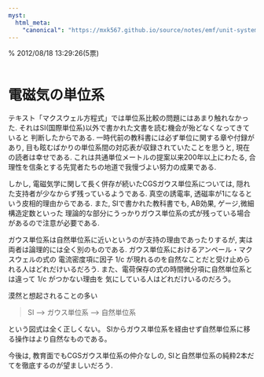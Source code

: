 ```yaml
---
myst:
  html_meta:
    "canonical": "https://mxk567.github.io/source/notes/emf/unit-systems.html"
---
```


% 2012/08/18 13:29:26(5票)
```{tags} ノート, 電磁気学, 微分形式
```
# 電磁気の単位系

テキスト「マクスウェル方程式」では単位系比較の問題にはあまり触れなかった.
それはSI(国際単位系)以外で書かれた文書を読む機会が殆どなくなってきていると
判断したからである.
一時代前の教科書には必ず単位に関する章や付録があり,
目も眩むばかりの単位系間の対応表が収録されていたことを思うと,
現在の読者は幸せである.
これは共通単位メートルの提案以来200年以上にわたる,
合理性を信条とする先覚者たちの地道で我慢づよい努力の成果である.

しかし, 電磁気学に関して長く併存が続いたCGSガウス単位系については,
隠れた支持者が少なからず残っているようである.
真空の誘電率, 透磁率が1になるという皮相的理由からである.
また, SIで書かれた教科書でも, AB効果, ゲージ,微細構造定数といった
理論的な部分にうっかりガウス単位系の式が残っている場合があるので注意が必要である.

ガウス単位系は自然単位系に近いというのが支持の理由であったりするが,
実は両者は論理的には全く別のものである.
ガウス単位系におけるアンペール・マクスウェルの式の
電流密度項に因子 1/c が現れるのを自然なことだと受け止められる人はどれだけいるだろう.
また、電荷保存の式の時間微分項に自然単位系とは違って 1/c がつかない理由を
気にしている人はどれだけいるのだろう。

漠然と想起されることの多い

> SI --> ガウス単位系 --> 自然単位系

という図式は全く正しくない。
SIからガウス単位系を経由せず自然単位系に移る操作はより自然なものである。

今後は, 教育面でもCGSガウス単位系の仲介なしの,
SIと自然単位系の純粋2本だてを徹底するのが望ましいだろう.
